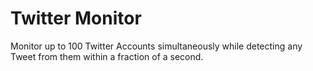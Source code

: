 # Twitter Monitor

Monitor up to 100 Twitter Accounts simultaneously while detecting any Tweet from them within a fraction of a second.
